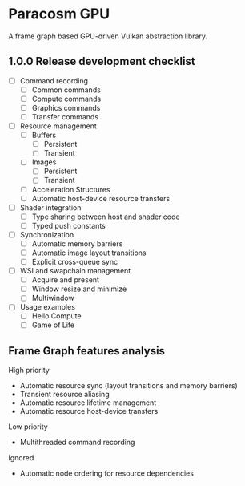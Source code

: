 # Paracosm GPU

A frame graph based GPU-driven Vulkan abstraction library.

## 1.0.0 Release development checklist

- [ ] Command recording
  - [ ] Common commands
  - [ ] Compute commands
  - [ ] Graphics commands
  - [ ] Transfer commands

- [ ] Resource management
  - [ ] Buffers
    - [ ] Persistent
    - [ ] Transient
  - [ ] Images
    - [ ] Persistent
    - [ ] Transient
  - [ ] Acceleration Structures
  - [ ] Automatic host-device resource transfers

- [ ] Shader integration
  - [ ] Type sharing between host and shader code
  - [ ] Typed push constants

- [ ] Synchronization
  - [ ] Automatic memory barriers
  - [ ] Automatic image layout transitions
  - [ ] Explicit cross-queue sync

- [ ] WSI and swapchain management
  - [ ] Acquire and present
  - [ ] Window resize and minimize
  - [ ] Multiwindow

- [ ] Usage examples
  - [ ] Hello Compute
  - [ ] Game of Life

## Frame Graph features analysis

High priority

- Automatic resource sync (layout transitions and memory barriers)
- Transient resource aliasing
- Automatic resource lifetime management
- Automatic resource host-device transfers

Low priority

- Multithreaded command recording

Ignored

- Automatic node ordering for resource dependencies
